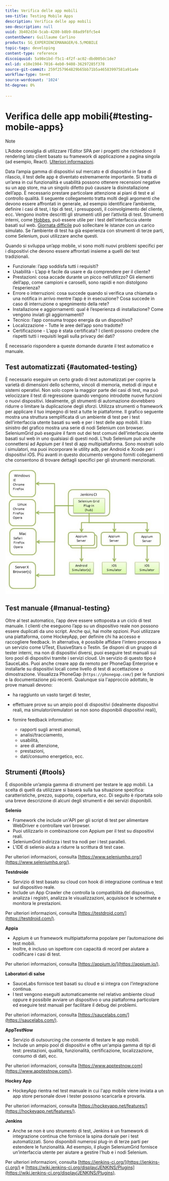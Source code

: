 ```yaml
---
title: Verifica delle app mobili
seo-title: Testing Mobile Apps
description: Verifica delle app mobili
seo-description: null
uuid: 3b402d34-5cab-4280-b8b9-88ad9f8fc5e4
contentOwner: Guillaume Carlino
products: SG_EXPERIENCEMANAGER/6.5/MOBILE
topic-tags: developing
content-type: reference
discoiquuid: 5a98e1bd-f5c1-4f2f-ac02-dbd005dc1de7
exl-id: e10e1904-7016-4eb0-9408-36297285f378
source-git-commit: 259f257964829b65bb71b5a46583997581a91a4e
workflow-type: tm+mt
source-wordcount: '1024'
ht-degree: 0%

---
```


# Verifica delle app mobili{#testing-mobile-apps}

>[!NOTE]
>
>L’Adobe consiglia di utilizzare l’Editor SPA per i progetti che richiedono il rendering lato client basato su framework di applicazione a pagina singola (ad esempio, React). [Ulteriori informazioni](/help/sites-developing/spa-overview.md).

Data l’ampia gamma di dispositivi sul mercato e di dispositivi in fase di rilascio, il test delle app è diventato estremamente importante. Si tratta di un’area in cui funzionalità e usabilità possono ottenere recensioni negative su un app store, ma un singolo difetto può causare la disinstallazione dell’app. È necessario prestare particolare attenzione ai piani di test e al controllo qualità. Il seguente collegamento tratta molti degli argomenti che devono essere affrontati in generale, ad esempio identificare l’ambiente, definire i casi di test, i tipi di test, i presupposti, il coinvolgimento del cliente, ecc. Vengono inoltre descritti gli strumenti utili per l’attività di test. Strumenti interni, come [Hobbes](/help/sites-developing/hobbes.md), può essere utile per i test dell’interfaccia utente basati sul web. [Giornata difficile](/help/sites-developing/tough-day.md) può sollecitare le istanze con un carico simulato. Se l’ambiente di test ha già esperienza con strumenti di terze parti, come Selenium, puoi utilizzare anche questi.

Quando si sviluppa un’app mobile, vi sono molti nuovi problemi specifici per i dispositivi che devono essere affrontati insieme a quelli dei test tradizionali.

* Funzionale: l’app soddisfa tutti i requisiti?
* Usabilità - L’app è facile da usare e da comprendere per il cliente?
* Prestazioni: cosa accade durante un picco nell’utilizzo? Gli elementi dell’app, come campioni e caroselli, sono rapidi e non distolgono l’esperienza?
* Errore o interruzioni: cosa succede quando si verifica una chiamata o una notifica in arrivo mentre l’app è in esecuzione? Cosa succede in caso di interruzione o spegnimento della rete?
* Installazione e aggiornamenti: qual è l’esperienza di installazione? Come vengono inviati gli aggiornamenti?
* Tecnico: l’app consuma troppo energia da un dispositivo?
* Localizzazione - Tutte le aree dell’app sono tradotte?
* Certificazione - L’app è stata certificata? I clienti possono credere che rispetti tutti i requisiti legali sulla privacy dei dati?

È necessario rispondere a queste domande durante il test automatico e manuale.

## Test automatizzati {#automated-testing}

È necessario eseguire un certo grado di test automatizzati per coprire la varietà di dimensioni dello schermo, vincoli di memoria, metodi di input e sistemi operativi. Non solo copre la maggior parte dei casi di test, ma può velocizzare il test di regressione quando vengono introdotte nuove funzioni o nuovi dispositivi. Idealmente, gli strumenti di automazione dovrebbero ridurre o limitare la duplicazione degli sforzi. Utilizza strumenti o framework per applicare il tuo impegno di test a tutte le piattaforme. Il grafico seguente mostra una struttura semplificata di un ambiente di test per i test dell’interfaccia utente basati su web e per i test delle app mobili. Il lato sinistro del grafico mostra una serie di nodi Selenium con browser. SeleniumGrid può eseguire il farm out dei test comuni dell’interfaccia utente basati sul web in uno qualsiasi di questi nodi. L’hub Selenium può anche connettersi ad Appium per il test di app multipiattaforma. Sono mostrati solo i simulatori, ma puoi incorporare le utility adb, per Android e Xcode per i dispositivi iOS. Più avanti in questo documento vengono forniti collegamenti che consentono di trovare dettagli specifici per gli strumenti menzionati.

![chlimage_1](assets/chlimage_1.jpeg)

## Test manuale {#manual-testing}

Oltre al test automatico, l’app deve essere sottoposta a un ciclo di test manuale. I clienti che eseguono l’app su un dispositivo reale non possono essere duplicati da uno script. Anche qui, hai molte opzioni. Puoi utilizzare una piattaforma, come HockeyApp, per definire chi ha accesso e raccogliere feedback. In alternativa, è possibile affidare l&#39;intero processo a un servizio come UTest, ElusiveStars o Testin. Se disponi di un gruppo di tester interni, ma non di dispositivi diversi, puoi eseguire test manuali sui loro pool di dispositivi tramite i servizi cloud. Un servizio di questo tipo è SauceLabs. Puoi anche creare app da remoto per PhoneGap Enterprise e installarle su dispositivi locali come livello di test di accettazione o dimostrazione. Visualizza PhoneGap (`https://phonegap.com/`) per le funzioni e la documentazione più recenti. Qualunque sia l&#39;approccio adottato, le prove manuali devono:

* ha raggiunto un vasto target di tester,
* effettuare prove su un ampio pool di dispositivi (idealmente dispositivi reali, ma simulatori/emulatori se non sono disponibili dispositivi reali),
* fornire feedback informativo:

   * rapporti sugli arresti anomali,
   * analisi/tracciamento,
   * usabilità,
   * aree di attenzione,
   * prestazioni,
   * dati/consumo energetico, ecc.

## Strumenti {#tools}

È disponibile un’ampia gamma di strumenti per testare le app mobili. La scelta di quelli da utilizzare si baserà sulla tua situazione specifica: caratteristiche, prezzo, supporto, copertura, ecc. Di seguito è riportata solo una breve descrizione di alcuni degli strumenti e dei servizi disponibili.

**Selenio**

* Framework che include un&#39;API per gli script di test per alimentare WebDriver e controllare vari browser.
* Puoi utilizzarlo in combinazione con Appium per il test su dispositivi reali.
* SeleniumGrid indirizza i test tra nodi per i test paralleli.
* L&#39;IDE di selenio aiuta a ridurre la scrittura di test case.

Per ulteriori informazioni, consulta [https://www.seleniumhq.org/](https://www.seleniumhq.org/).

**Testdroide**

* Servizio di test basato su cloud con hook di integrazione continua e test sul dispositivo reale.
* Include un App Crawler che controlla la compatibilità del dispositivo, analizza i registri, analizza le visualizzazioni, acquisisce le schermate e monitora le prestazioni.

Per ulteriori informazioni, consulta [https://testdroid.com/](https://testdroid.com/).

**Appia**

* Appium è un framework multipiattaforma popolare per l’automazione dei test mobili.
* Inoltre, è incluso un ispettore con capacità di record per aiutare a codificare i casi di test.

Per ulteriori informazioni, consulta [https://appium.io/](https://appium.io/).

**Laboratori di salse**

* SauceLabs fornisce test basati su cloud e si integra con l’integrazione continua.
* I test vengono eseguiti automaticamente nel relativo ambiente cloud oppure è possibile avviare un dispositivo o una piattaforma particolare ed eseguire test manuali per facilitare il debug dei problemi.

Per ulteriori informazioni, consulta [https://saucelabs.com/](https://saucelabs.com/).

**AppTestNow**

* Servizio di outsourcing che consente di testare le app mobili.
* Include un ampio pool di dispositivi e offre un&#39;ampia gamma di tipi di test: prestazioni, qualità, funzionalità, certificazione, localizzazione, consumo di dati, ecc.

Per ulteriori informazioni, consulta [https://www.apptestnow.com](https://www.apptestnow.com/).

**Hockey App**

* HockeyApp rientra nel test manuale in cui l&#39;app mobile viene inviata a un app store personale dove i tester possono scaricarla e provarla.

Per ulteriori informazioni, consulta [https://hockeyapp.net/features/](https://hockeyapp.net/features/).

**Jenkins**

* Anche se non è uno strumento di test, Jenkins è un framework di integrazione continua che fornisce la spina dorsale per i test automatizzati. Sono disponibili numerosi plug-in di terze parti per estendere le funzionalità. Ad esempio, il plugin SeleniumGrid fornisce un’interfaccia utente per aiutare a gestire l’hub e i nodi Selenium.

Per ulteriori informazioni, consulta [https://jenkins-ci.org/](https://jenkins-ci.org/) e [https://wiki.jenkins-ci.org/display/JENKINS/Plugins](https://wiki.jenkins-ci.org/display/JENKINS/Plugins).
